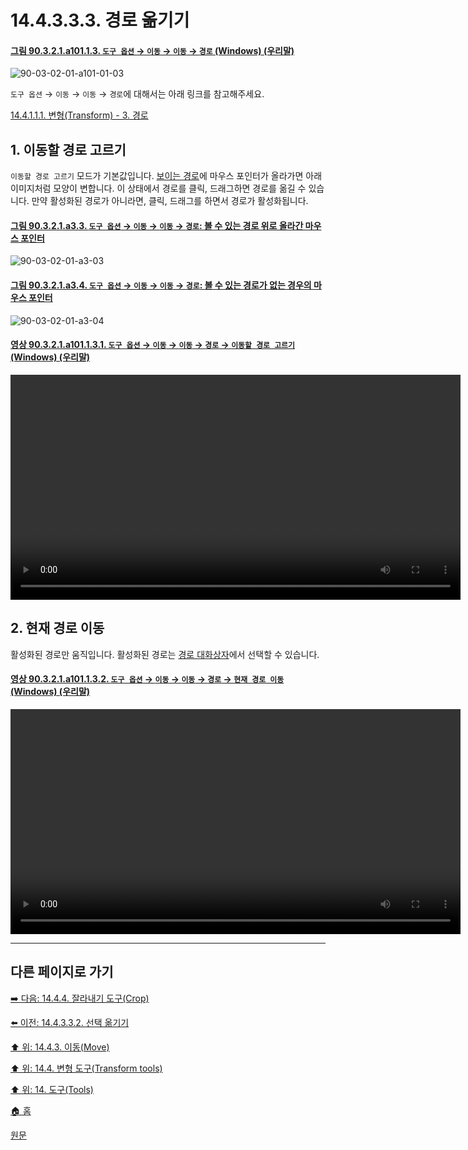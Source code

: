 # 14.4.3.3.3. 경로 옮기기

<a id="90-03-02-01-a101-01-03"></a>

#### [그림 90.3.2.1.a101.1.3. `도구 옵션` → `이동` → `이동` → `경로` (Windows) (우리말)](./90-03-02-01-move.md#90-03-02-01-a101-01-03)
![90-03-02-01-a101-01-03](https://github.com/wonder13662/gimp/assets/15767104/e6d0e96f-fb3d-4477-9f86-77470f837026)

`도구 옵션` → `이동` → `이동` → `경로`에 대해서는 아래 링크를 참고해주세요.

[14.4.1.1.1. 변형(Transform) - 3. 경로](./14-04-01-01-01-transform.md#14-04-01-01-01-s3)

## 1. 이동할 경로 고르기
`이동할 경로 고르기` 모드가 기본값입니다. [보이는 경로](./15-02-03-paths-dialog.md)에 마우스 포인터가 올라가면 아래 이미지처럼 모양이 변합니다. 이 상태에서 경로를 클릭, 드래그하면 경로를 옮길 수 있습니다. 만약 활성화된 경로가 아니라면, 클릭, 드래그를 하면서 경로가 활성화됩니다.

<a comment="보이는 경로 링크 수정하기(아직 페이지 작업이 완료되지 않음)"></a>

<a id="90-03-02-01-a3-03"></a>

#### [그림 90.3.2.1.a3.3. `도구 옵션` → `이동` → `이동` → `경로`: 볼 수 있는 경로 위로 올라간 마우스 포인터](./90-03-02-01-move.md#90-03-02-01-a3-03)
![90-03-02-01-a3-03](https://github.com/wonder13662/gimp/assets/15767104/9309e0f2-bf62-4324-a4a7-94fb333fe800)

<a id="90-03-02-01-a3-04"></a>

#### [그림 90.3.2.1.a3.4. `도구 옵션` → `이동` → `이동` → `경로`: 볼 수 있는 경로가 없는 경우의 마우스 포인터](./90-03-02-01-move.md#90-03-02-01-a3-04)
![90-03-02-01-a3-04](https://github.com/wonder13662/gimp/assets/15767104/90f77818-7769-4280-94a4-79c703fc321d)

<a id="90-03-02-01-a101-01-03-01"></a>

#### [영상 90.3.2.1.a101.1.3.1. `도구 옵션` → `이동` → `이동` → `경로`  → `이동할 경로 고르기` (Windows) (우리말)](./90-03-02-01-move.md#90-03-02-01-a101-01-03-01)
<video controls="controls" width="720" src="https://github.com/wonder13662/gimp/assets/15767104/d6aaf99b-cc54-4b75-99b9-8fae8c68717d"></video>

## 2. 현재 경로 이동
활성화된 경로만 움직입니다. 활성화된 경로는 [경로 대화상자](./15-02-03-paths-dialog.md)에서 선택할 수 있습니다.

<a id="90-03-02-01-a101-01-03-02"></a>

#### [영상 90.3.2.1.a101.1.3.2. `도구 옵션` → `이동` → `이동` → `경로`  → `현재 경로 이동` (Windows) (우리말)](./90-03-02-01-move.md#90-03-02-01-a101-01-03-02)
<video controls="controls" width="720" src="https://github.com/wonder13662/gimp/assets/15767104/cec92256-940d-4bb8-92d7-02fff1c78979"></video>

***

## 다른 페이지로 가기

[➡️ 다음: 14.4.4. 잘라내기 도구(Crop)](./14-04-04-crop.md)

[⬅️ 이전: 14.4.3.3.2. 선택 옮기기](./14-04-03-03-02-move_selection.md)

[⬆️ 위: 14.4.3. 이동(Move)](./14-04-03-00-move.md)

[⬆️ 위: 14.4. 변형 도구(Transform tools)](./14-04-00-transform-tools.md)

[⬆️ 위: 14. 도구(Tools)](./14-00-tools.md)

[🏠 홈](./00-home.md)

[원문](https://docs.gimp.org/2.10/ko/gimp-tool-move.html#idm15012)